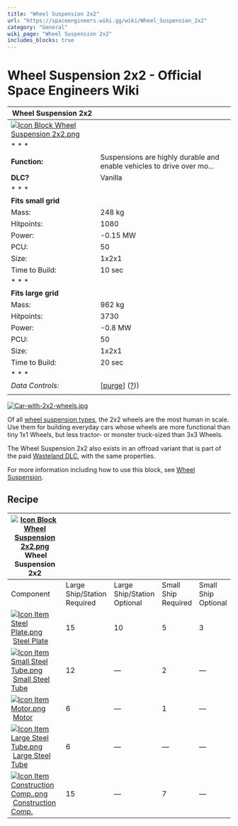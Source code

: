 ```yaml
---
title: "Wheel Suspension 2x2"
url: "https://spaceengineers.wiki.gg/wiki/Wheel_Suspension_2x2"
category: "General"
wiki_page: "Wheel Suspension 2x2"
includes_blocks: true
---
```


# Wheel Suspension 2x2 - Official Space Engineers Wiki

| Wheel Suspension 2x2 |     |
| --- | --- |
| [![Icon Block Wheel Suspension 2x2.png](https://spaceengineers.wiki.gg/images/a/a5/Icon_Block_Wheel_Suspension_2x2.png?9fad39)](https://spaceengineers.wiki.gg/wiki/File:Icon_Block_Wheel_Suspension_2x2.png) |     |
| * * * |     |
| **Function:** | Suspensions are highly durable and enable vehicles to drive over mo... |
| **DLC?** | Vanilla |
| * * * |     |
| **Fits small grid** |     |
| Mass: | 248 kg |
| Hitpoints: | 1080 |
| Power: | \-0.15 MW |
| PCU: | 50  |
| Size: | 1x2x1 |
| Time to Build: | 10 sec |
| * * * |     |
| **Fits large grid** |     |
| Mass: | 962 kg |
| Hitpoints: | 3730 |
| Power: | \-0.8 MW |
| PCU: | 50  |
| Size: | 1x2x1 |
| Time to Build: | 20 sec |
| * * * |     |
| _Data Controls:_ | \[[purge](https://spaceengineers.wiki.gg/wiki/Wheel_Suspension_2x2?action=purge)\] ([?](https://spaceengineers.wiki.gg/wiki/Template:Info_Block))) |
|     |     |

[![Car-with-2x2-wheels.jpg](https://spaceengineers.wiki.gg/images/thumb/a/a2/Car-with-2x2-wheels.jpg/320px-Car-with-2x2-wheels.jpg?a5aeb5)](https://spaceengineers.wiki.gg/wiki/File:Car-with-2x2-wheels.jpg)

Of all [wheel suspension types](https://spaceengineers.wiki.gg/wiki/Wheel_Suspension "Wheel Suspension"), the 2x2 wheels are the most human in scale. Use them for building everyday cars whose wheels are more functional than tiny 1x1 Wheels, but less tractor- or monster truck-sized than 3x3 Wheels.

The Wheel Suspension 2x2 also exists in an offroad variant that is part of the paid [Wasteland DLC](https://spaceengineers.wiki.gg/wiki/Category:Wasteland_Pack "Category:Wasteland Pack"), with the same properties.

For more information including how to use this block, see [Wheel Suspension](https://spaceengineers.wiki.gg/wiki/Wheel_Suspension "Wheel Suspension").

## Recipe

| [![Icon Block Wheel Suspension 2x2.png](https://spaceengineers.wiki.gg/images/thumb/a/a5/Icon_Block_Wheel_Suspension_2x2.png/21px-Icon_Block_Wheel_Suspension_2x2.png?9fad39)](https://spaceengineers.wiki.gg/wiki/Wheel_Suspension_2x2 "Wheel Suspension 2x2") Wheel Suspension 2x2 |     |     |     |     |
| --- | --- | --- | --- | --- |
| Component | Large Ship/Station  <br>Required | Large Ship/Station  <br>Optional | Small Ship  <br>Required | Small Ship  <br>Optional |
| [![Icon Item Steel Plate.png](https://spaceengineers.wiki.gg/images/thumb/4/4c/Icon_Item_Steel_Plate.png/21px-Icon_Item_Steel_Plate.png?437e3a)](https://spaceengineers.wiki.gg/wiki/Steel_Plate "Steel Plate") [Steel Plate](https://spaceengineers.wiki.gg/wiki/Steel_Plate "Steel Plate") | 15  | 10  | 5   | 3   |
| [![Icon Item Small Steel Tube.png](https://spaceengineers.wiki.gg/images/thumb/f/f7/Icon_Item_Small_Steel_Tube.png/21px-Icon_Item_Small_Steel_Tube.png?4fe418)](https://spaceengineers.wiki.gg/wiki/Small_Steel_Tube "Small Steel Tube") [Small Steel Tube](https://spaceengineers.wiki.gg/wiki/Small_Steel_Tube "Small Steel Tube") | 12  | —   | 2   | —   |
| [![Icon Item Motor.png](https://spaceengineers.wiki.gg/images/thumb/2/2c/Icon_Item_Motor.png/21px-Icon_Item_Motor.png?4a2f3f)](https://spaceengineers.wiki.gg/wiki/Motor "Motor") [Motor](https://spaceengineers.wiki.gg/wiki/Motor "Motor") | 6   | —   | 1   | —   |
| [![Icon Item Large Steel Tube.png](https://spaceengineers.wiki.gg/images/thumb/f/fe/Icon_Item_Large_Steel_Tube.png/21px-Icon_Item_Large_Steel_Tube.png?31c1e4)](https://spaceengineers.wiki.gg/wiki/Large_Steel_Tube "Large Steel Tube") [Large Steel Tube](https://spaceengineers.wiki.gg/wiki/Large_Steel_Tube "Large Steel Tube") | 6   | —   | —   | —   |
| [![Icon Item Construction Comp..png](https://spaceengineers.wiki.gg/images/thumb/4/45/Icon_Item_Construction_Comp..png/21px-Icon_Item_Construction_Comp..png?cdc26f)](https://spaceengineers.wiki.gg/wiki/Construction_Comp. "Construction Comp.") [Construction Comp.](https://spaceengineers.wiki.gg/wiki/Construction_Comp. "Construction Comp.") | 15  | —   | 7   | —   |